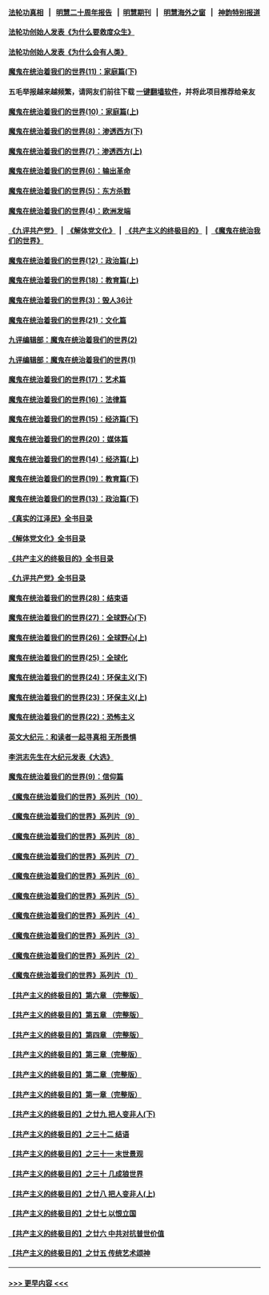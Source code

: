 #### [法轮功真相](https://github.com/gfw-breaker/truth/blob/master/README.md?t=0) &nbsp;&nbsp;|&nbsp;&nbsp; [明慧二十周年报告](https://github.com/gfw-breaker/mh-reports/blob/master/README.md?t=0) &nbsp;&nbsp;|&nbsp;&nbsp;[明慧期刊](https://github.com/gfw-breaker/mh-qikan) &nbsp;&nbsp;|&nbsp;&nbsp; [明慧海外之窗](https://github.com/gfw-breaker/mh-news/blob/master/README.md?t=0) &nbsp;&nbsp;|&nbsp;&nbsp; [神韵特别报道](https://github.com/gfw-breaker/mh-news/blob/master/shenyun.md?t=0)
#### [法轮功创始人发表《为什么要救度众生》](../pages/nsc422/n13975246.md?t=05240343) 
#### [法轮功创始人发表《为什么会有人类》](../pages/nsc422/n13912117.md?t=05240343) 
#### [魔鬼在统治着我们的世界(11)：家庭篇(下)](../pages/nsc422/n10440961.md?t=05240343) 
#### 五毛举报越来越频繁，请网友们前往下载 [一键翻墙软件](https://github.com/gfw-breaker/ssr-accounts)，并将此项目推荐给亲友
#### [魔鬼在统治着我们的世界(10)：家庭篇(上)](../pages/nsc422/n10435448.md?t=05240343) 
#### [魔鬼在统治着我们的世界(8)：渗透西方(下)](../pages/nsc422/n10429603.md?t=05240343) 
#### [魔鬼在统治着我们的世界(7)：渗透西方(上)](../pages/nsc422/n10426013.md?t=05240343) 
#### [魔鬼在统治着我们的世界(6)：输出革命](../pages/nsc422/n10421536.md?t=05240343) 
#### [魔鬼在统治着我们的世界(5)：东方杀戮](../pages/nsc422/n10417707.md?t=05240343) 
#### [魔鬼在统治着我们的世界(4)：欧洲发端](../pages/nsc422/n10414890.md?t=05240343) 
#### [《九评共产党》](https://github.com/begood0513/9ping.md/blob/master/README.md) &nbsp;|&nbsp; [《解体党文化》](../../../../jtdwh.md/blob/master/README.md)  &nbsp;|&nbsp; [《共产主义的终极目的》](../../../../gczydzjmd.md/blob/master/README.md) &nbsp;|&nbsp; [《魔鬼在统治我们的世界》](../../../../mgztzwmdsj.md/blob/master/README.md) 
#### [魔鬼在统治着我们的世界(12)：政治篇(上)](../pages/nsc422/n10444576.md?t=05240343) 
#### [魔鬼在统治着我们的世界(18)：教育篇(上)](../pages/nsc422/n10526970.md?t=05240343) 
#### [魔鬼在统治着我们的世界(3)：毁人36计](../pages/nsc422/n10411583.md?t=05240343) 
#### [魔鬼在统治着我们的世界(21)：文化篇](../pages/nsc422/n10597706.md?t=05240343) 
#### [九评编辑部：魔鬼在统治着我们的世界(2)](../pages/nsc422/n10410036.md?t=05240343) 
#### [九评编辑部：魔鬼在统治着我们的世界(1)](../pages/nsc422/n10406825.md?t=05240343) 
#### [魔鬼在统治着我们的世界(17)：艺术篇](../pages/nsc422/n10499093.md?t=05240343) 
#### [魔鬼在统治着我们的世界(16)：法律篇](../pages/nsc422/n10485969.md?t=05240343) 
#### [魔鬼在统治着我们的世界(15)：经济篇(下)](../pages/nsc422/n10469975.md?t=05240343) 
#### [魔鬼在统治着我们的世界(20)：媒体篇](../pages/nsc422/n10586579.md?t=05240343) 
#### [魔鬼在统治着我们的世界(14)：经济篇(上)](../pages/nsc422/n10457370.md?t=05240343) 
#### [魔鬼在统治着我们的世界(19)：教育篇(下)](../pages/nsc422/n10564808.md?t=05240343) 
#### [魔鬼在统治着我们的世界(13)：政治篇(下)](../pages/nsc422/n10448270.md?t=05240343) 
#### [《真实的江泽民》全书目录](../pages/nsc422/n13721399.md?t=05240343) 
#### [《解体党文化》全书目录](../pages/nsc422/n13721157.md?t=05240343) 
#### [《共产主义的终极目的》全书目录](../pages/nsc422/n13721048.md?t=05240343) 
#### [《九评共产党》全书目录](../pages/nsc422/n13708085.md?t=05240343) 
#### [魔鬼在统治着我们的世界(28)：结束语](../pages/nsc422/n10936246.md?t=05240343) 
#### [魔鬼在统治着我们的世界(27)：全球野心(下)](../pages/nsc422/n10928319.md?t=05240343) 
#### [魔鬼在统治着我们的世界(26)：全球野心(上)](../pages/nsc422/n10900318.md?t=05240343) 
#### [魔鬼在统治着我们的世界(25)：全球化](../pages/nsc422/n10788205.md?t=05240343) 
#### [魔鬼在统治着我们的世界(24)：环保主义(下)](../pages/nsc422/n10695307.md?t=05240343) 
#### [魔鬼在统治着我们的世界(23)：环保主义(上)](../pages/nsc422/n10688613.md?t=05240343) 
#### [魔鬼在统治着我们的世界(22)：恐怖主义](../pages/nsc422/n10614727.md?t=05240343) 
#### [英文大纪元：和读者一起寻真相 无所畏惧](../pages/nsc422/n12542027.md?t=05240343) 
#### [李洪志先生在大纪元发表《大选》](../pages/nsc422/n12534746.md?t=05240343) 
#### [魔鬼在统治着我们的世界(9)：信仰篇](../pages/nsc422/n10432159.md?t=05240343) 
#### [《魔鬼在统治着我们的世界》系列片（10）](../pages/nsc422/n12292670.md?t=05240343) 
#### [《魔鬼在统治着我们的世界》系列片（9）](../pages/nsc422/n12290859.md?t=05240343) 
#### [《魔鬼在统治着我们的世界》系列片（8）](../pages/nsc422/n12287445.md?t=05240343) 
#### [《魔鬼在统治着我们的世界》系列片（7）](../pages/nsc422/n12283425.md?t=05240343) 
#### [《魔鬼在统治着我们的世界》系列片（6）](../pages/nsc422/n12282314.md?t=05240343) 
#### [《魔鬼在统治着我们的世界》系列片（5）](../pages/nsc422/n12281419.md?t=05240343) 
#### [《魔鬼在统治着我们的世界》系列片（4）](../pages/nsc422/n12274024.md?t=05240343) 
#### [《魔鬼在统治着我们的世界》系列片（3）](../pages/nsc422/n12271322.md?t=05240343) 
#### [《魔鬼在统治着我们的世界》系列片（2）](../pages/nsc422/n12269049.md?t=05240343) 
#### [《魔鬼在统治着我们的世界》系列片（1）](../pages/nsc422/n12267575.md?t=05240343) 
#### [【共产主义的终极目的】第六章 （完整版）](../pages/nsc422/n11428913.md?t=05240343) 
#### [【共产主义的终极目的】第五章 （完整版）](../pages/nsc422/n11428912.md?t=05240343) 
#### [【共产主义的终极目的】第四章 （完整版）](../pages/nsc422/n11428907.md?t=05240343) 
#### [【共产主义的终极目的】第三章（完整版）](../pages/nsc422/n11428848.md?t=05240343) 
#### [【共产主义的终极目的】第二章（完整版）](../pages/nsc422/n11428831.md?t=05240343) 
#### [【共产主义的终极目的】第一章（完整版）](../pages/nsc422/n11417651.md?t=05240343) 
#### [【共产主义的终极目的】之廿九 把人变非人(下)](../pages/nsc422/n11344140.md?t=05240343) 
#### [【共产主义的终极目的】之三十二 结语](../pages/nsc422/n11360535.md?t=05240343) 
#### [【共产主义的终极目的】之三十一 末世景观](../pages/nsc422/n11351129.md?t=05240343) 
#### [【共产主义的终极目的】之三十 几成狼世界](../pages/nsc422/n11348280.md?t=05240343) 
#### [【共产主义的终极目的】之廿八 把人变非人(上)](../pages/nsc422/n11340492.md?t=05240343) 
#### [【共产主义的终极目的】之廿七 以恨立国](../pages/nsc422/n11336944.md?t=05240343) 
#### [【共产主义的终极目的】之廿六 中共对抗普世价值](../pages/nsc422/n11324785.md?t=05240343) 
#### [【共产主义的终极目的】之廿五 传统艺术颂神](../pages/nsc422/n11296396.md?t=05240343) 

----
#### [ >>> 更早内容 <<< ](../indexes/nsc422-earlier.md)
